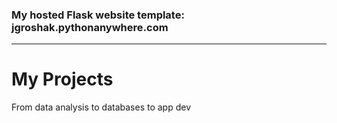 ### My hosted Flask website template: jgroshak.pythonanywhere.com
---------------------------------------------------------------------


# My Projects
From data analysis to databases to app dev
